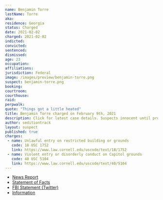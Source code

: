 ```yaml
---
name: Benjamin Torre
lastName: Torre
aka:
residence: Georgia
status: Charged
date: 2021-02-02
charged: 2021-02-02
indicted:
convicted: 
sentenced: 
dismissed: 
age: 23
occupation:
affiliations:
jurisdiction: Federal
image: /images/preview/benjamin-torre.png
suspect: benjamin-torre.png
booking:
courtroom:
courthouse:
raid:
perpwalk:
quote: "Things got a little heated"
title: Benjamin Torre charged on February 9th, 2021
description: Click for latest case details. Suspects innocent until proven guilty.
author: seditiontrack
layout: suspect
published: true
charges:
 - name: Unlawful entry on restricted building or grounds
   code: 18 USC 1752
   link: https://www.law.cornell.edu/uscode/text/18/1752
 - name: Violent entry or disorderly conduct on Capitol grounds
   code: 40 USC 5104
   link: https://www.law.cornell.edu/uscode/text/40/5104
---
```

- [News Report](https://www.cbs46.com/news/dawsonville-23-year-old-arrested-in-connection-to-capitol-hill-violence/article_2ccc63f2-6b08-11eb-9aef-0f13cbd239eb.html)
- [Statement of Facts](https://www.justice.gov/usao-dc/case-multi-defendant/file/1365776/download)
- [FBI Statement (Twitter)](https://twitter.com/FBIAtlanta/status/1359210114499170310)
- [Information](https://www.justice.gov/usao-dc/case-multi-defendant/file/1377841/download)
